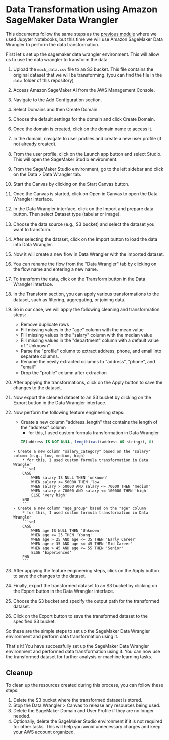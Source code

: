 # Data Transformation using Amazon SageMaker Data Wrangler

This documents follow the same steps as the [previous module](./../003-data-transformation/data_transformation.ipynb) where we used Jupyter Notebooks, but this time we will use Amazon SageMaker Data Wrangler to perform the data transformation.

First let's set up the sagemaker data wrangler environment. This will allow us to use the data wrangler to transform the data.

1. Upload the `mock_data.csv` file to an S3 bucket. This file contains the original dataset that we will be transforming. (you can find the file in the `data` folder of this repository)

1. Access Amazon SageMaker AI from the AWS Management Console.
2. Navigate to the Add Configuration section.
3. Select Domains and then Create Domain.
4. Choose the default settings for the domain and click Create Domain.
5. Once the domain is created, click on the domain name to access it.
6. In the domain, navigate to user profiles and create a new user profile (if not already created).
7. From the user profile, click on the Launch app button and select Studio. This will open the SageMaker Studio environment.
8. From the SageMaker Studio environment, go to the left sidebar and click on the Data > Data Wrangler tab.
9. Start the Canvas by clicking on the Start Canvas button.
10. Once the Canvas is started, click on Open in Canvas to open the Data Wrangler interface.
11. In the Data Wrangler interface, click on the Import and prepare data button. Then select Dataset type (tabular or image).
12. Choose the data source (e.g., S3 bucket) and select the dataset you want to transform.
13. After selecting the dataset, click on the Import button to load the data into Data Wrangler.
14. Now it will create a new flow in Data Wrangler with the imported dataset.
15. You can rename the flow from the "Data Wrangler" tab by clicking on the flow name and entering a new name.
16. To transform the data, click on the Transform button in the Data Wrangler interface.
17. In the Transform section, you can apply various transformations to the dataset, such as filtering, aggregating, or joining data.
18. So in our case, we will apply the following cleaning and transformation steps:
    - Remove duplicate rows
    - Fill missing values in the "age" column with the mean value
    - Fill missing values in the "salary" column with the median value
    - Fill missing values in the "department" column with a default value of "Unknown"
    - Parse the "profile" column to extract address, phone, and email into separate columns.
    - Rename the newly extracted columns to "address", "phone", and "email"
    - Drop the "profile" column after extraction
19. After applying the transformations, click on the Apply button to save the changes to the dataset.
20. Now export the cleaned dataset to an S3 bucket by clicking on the Export button in the Data Wrangler interface.
21. Now perform the following feature engineering steps:
    - Create a new column "address_length" that contains the length of the "address" column
      * for this, I used custom formula transformation in Data Wrangler
      ```sql
      IF(address IS NOT NULL, length(cast(address AS string)), 0)
    ```
    - Create a new column "salary_category" based on the "salary" column (e.g., low, medium, high)
        * for this, I used custom formula transformation in Data Wrangler
        ```sql
        CASE
            WHEN salary IS NULL THEN 'unknown'
            WHEN salary <= 50000 THEN 'low'
            WHEN salary > 50000 AND salary <= 70000 THEN 'medium'
            WHEN salary > 70000 AND salary <= 100000 THEN 'high'
            ELSE 'very high'
        END
        ```
    - Create a new column "age_group" based on the "age" column
        * for this, I used custom formula transformation in Data Wrangler
        ```sql
        CASE
            WHEN age IS NULL THEN 'Unknown'
            WHEN age <= 25 THEN 'Young'
            WHEN age > 25 AND age <= 35 THEN 'Early Career'
            WHEN age > 35 AND age <= 45 THEN 'Mid Career'
            WHEN age > 45 AND age <= 55 THEN 'Senior'
            ELSE 'Experienced'
        END
        ```
22. After applying the feature engineering steps, click on the Apply button to save the changes to the dataset.
23. Finally, export the transformed dataset to an S3 bucket by clicking on the Export button in the Data Wrangler interface.
24. Choose the S3 bucket and specify the output path for the transformed dataset.
25. Click on the Export button to save the transformed dataset to the specified S3 bucket.

So these are the simple steps to set up the SageMaker Data Wrangler environment and perform data transformation using it.

That's it! You have successfully set up the SageMaker Data Wrangler environment and performed data transformation using it. You can now use the transformed dataset for further analysis or machine learning tasks.

## Cleanup
To clean up the resources created during this process, you can follow these steps:
1. Delete the S3 bucket where the transformed dataset is stored.
2. Stop the Data Wrangler > Canvas to release any resources being used.
3. Delete the SageMaker Domain and User Profile if they are no longer needed.
4. Optionally, delete the SageMaker Studio environment if it is not required for other tasks.
This will help you avoid unnecessary charges and keep your AWS account organized.
